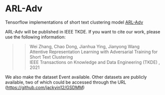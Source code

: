 # ARL-Adv

Tensorflow implementations of short text clustering model [ARL-Adv](https://arxiv.org/abs/1912.03720) 

ARL-Adv will be published in IEEE TKDE. If you want to cite our work, please use the following information:

>> Wei Zhang, Chao Dong, Jianhua Ying, Jianyong Wang  
>> Attentive Representation Learning with Adversarial Training for Short Text Clustering  
>> IEEE Transactions on Knowledge and Data Engineering (TKDE) , 2021

We also make the dataset Event available.
Other datasets are publicly available, two of which could be accessed through the URL (https://github.com/jackyin12/GSDMM)
